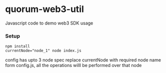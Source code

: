 # quorum-web3-util
Javascript code to demo web3 SDK usage 

### Setup
```
npm install
currentNode="node_1" node index.js
```
config has upto 3 node spec
replace currentNode with required node name form config.js, all the operations willl be performed over that node